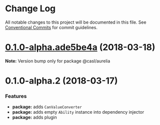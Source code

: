 # Change Log

All notable changes to this project will be documented in this file.
See [Conventional Commits](https://conventionalcommits.org) for commit guidelines.

<a name="0.1.0-alpha.ade5be4a"></a>
# [0.1.0-alpha.ade5be4a](https://github.com/stalniy/casl/compare/@casl/aurelia@0.1.0-alpha.2...@casl/aurelia@0.1.0-alpha.ade5be4a) (2018-03-18)




**Note:** Version bump only for package @casl/aurelia

<a name="0.1.0-alpha.2"></a>
# 0.1.0-alpha.2 (2018-03-17)


### Features

* **package:** adds `CanValueConverter`
* **package:** adds empty `Ability` instance into dependency injector
* **package:** adds plugin
